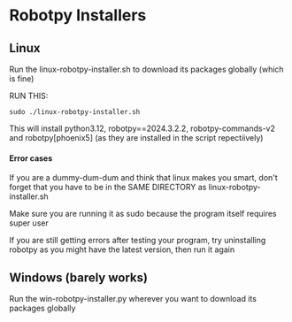 # Robotpy Installers

## Linux

Run the linux-robotpy-installer.sh to download its packages globally (which is fine)

RUN THIS:

`sudo ./linux-robotpy-installer.sh`

This will install python3.12, robotpy==2024.3.2.2, robotpy-commands-v2 and robotpy[phoenix5] (as they are installed in the script repectiively)

#### Error cases
If you are a dummy-dum-dum and think that linux makes you smart, don't forget that you have to be in the SAME DIRECTORY as linux-robotpy-installer.sh

Make sure you are running it as sudo because the program itself requires super user

If you are still getting errors after testing your program, try uninstalling robotpy as you might have the latest version, then run it again
## Windows (barely works)
Run the win-robotpy-installer.py wherever you want to download its packages globally
